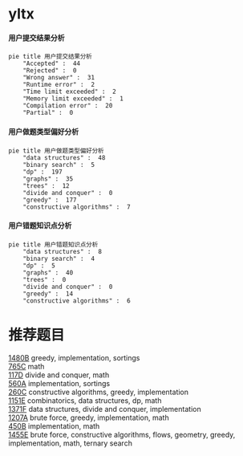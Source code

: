 # yltx

<!-- tabs:start -->



#### **用户提交结果分析**

```mermaid
pie title 用户提交结果分析
    "Accepted" :  44
    "Rejected" :  0
    "Wrong answer" :  31
    "Runtime error" :  2
    "Time limit exceeded" :  2
    "Memory limit exceeded" :  1
    "Compilation error" :  20
    "Partial" :  0
```

#### **用户做题类型偏好分析**

```mermaid
pie title 用户做题类型偏好分析
    "data structures" :  48
    "binary search" :  5
    "dp" :  197
    "graphs" :  35
    "trees" :  12
    "divide and conquer" :  0
    "greedy" :  177
    "constructive algorithms" :  7
```
#### **用户错题知识点分析**

```mermaid
pie title 用户错题知识点分析
    "data structures" :  8
    "binary search" :  4
    "dp" :  5
    "graphs" :  40
    "trees" :  0
    "divide and conquer" :  0
    "greedy" :  14
    "constructive algorithms" :  6
```



<!-- tabs:end -->
# 推荐题目
[1480B](https://codeforces.com/contest/1480/problem/B)		greedy,
                        implementation,
                        sortings		  
[765C](https://codeforces.com/contest/765/problem/C)		math		  
[117D](https://codeforces.com/contest/117/problem/D)		divide and conquer,
                        math		  
[560A](https://codeforces.com/contest/560/problem/A)		implementation,
                        sortings		  
[260C](https://codeforces.com/contest/260/problem/C)		constructive algorithms,
                        greedy,
                        implementation		  
[1151E](https://codeforces.com/contest/1151/problem/E)		combinatorics,
                        data structures,
                        dp,
                        math		  
[1371F](https://codeforces.com/contest/1371/problem/F)		data structures,
                        divide and conquer,
                        implementation		  
[1207A](https://codeforces.com/contest/1207/problem/A)		brute force,
                        greedy,
                        implementation,
                        math		  
[450B](https://codeforces.com/contest/450/problem/B)		implementation,
                        math		  
[1455E](https://codeforces.com/contest/1455/problem/E)		brute force,
                        constructive algorithms,
                        flows,
                        geometry,
                        greedy,
                        implementation,
                        math,
                        ternary search		  
